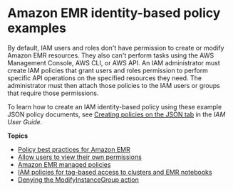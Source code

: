 # Amazon EMR identity\-based policy examples<a name="security_iam_id-based-policy-examples"></a>

By default, IAM users and roles don't have permission to create or modify Amazon EMR resources\. They also can't perform tasks using the AWS Management Console, AWS CLI, or AWS API\. An IAM administrator must create IAM policies that grant users and roles permission to perform specific API operations on the specified resources they need\. The administrator must then attach those policies to the IAM users or groups that require those permissions\.

To learn how to create an IAM identity\-based policy using these example JSON policy documents, see [Creating policies on the JSON tab](https://docs.aws.amazon.com/IAM/latest/UserGuide/access_policies_create.html#access_policies_create-json-editor) in the *IAM User Guide*\.

**Topics**
+ [Policy best practices for Amazon EMR](security_iam_emr-with-iam-policy-best-practices.md)
+ [Allow users to view their own permissions](security_iam_id-based-policy-examples-view-own-permissions.md)
+ [Amazon EMR managed policies](emr-managed-iam-policies.md)
+ [IAM policies for tag\-based access to clusters and EMR notebooks](emr-fine-grained-cluster-access.md)
+ [Denying the ModifyInstanceGroup action](emr-cluster-deny-modifyinstancegroup.md)
